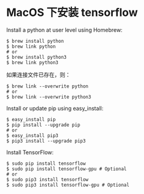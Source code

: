 # MacOS 下安装 tensorflow

Install a python at user level using Homebrew:

```
$ brew install python
$ brew link python
# or
$ brew install python3
$ brew link python3
```

如果连接文件已存在，则：

```
$ brew link --overwrite python
# or
$ brew link --overwrite python3
```

Install or update pip using easy_install:

```
$ easy_install pip
$ pip install --upgrade pip
# or
$ easy_install pip3
$ pip3 install --upgrade pip3
```

Install TensorFlow:

```
$ sudo pip install tensorflow
$ sudo pip install tensorflow-gpu # Optional
# or
$ sudo pip3 install tensorflow
$ sudo pip3 install tensorflow-gpu # Optional
```